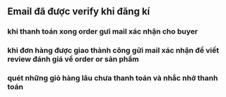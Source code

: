 ## Email đã được verify khi đăng kí 

### khi thanh toán xong order gưi mail xác nhận cho buyer

### khi đơn hàng được giao thành công gửi mail xác nhận để viết review đánh giá về order or sản phẩm 

### quét những giỏ hàng lâu chưa thanh toán và nhắc nhở thanh toán 


